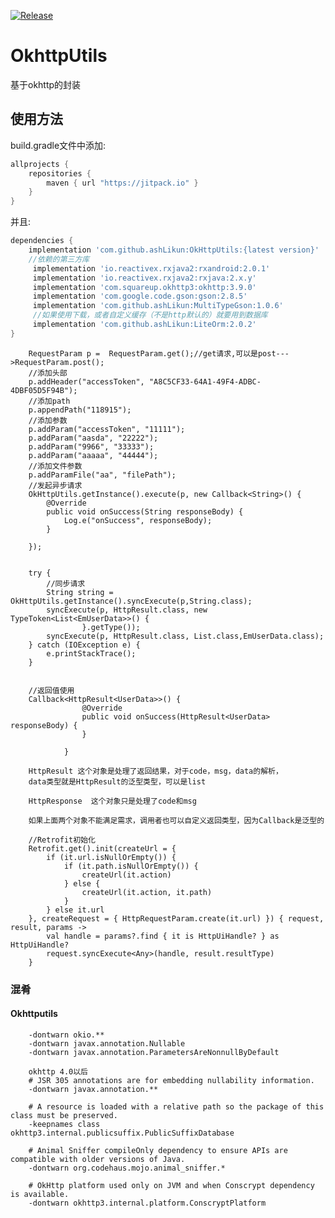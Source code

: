 [![Release](https://jitpack.io/v/ashLikun/OkHttpUtils.svg)](https://jitpack.io/#ashLikun/OkHttpUtils)


# **OkhttpUtils**
基于okhttp的封装
## 使用方法

build.gradle文件中添加:
```gradle
allprojects {
    repositories {
        maven { url "https://jitpack.io" }
    }
}
```
并且:

```gradle
dependencies {
    implementation 'com.github.ashLikun:OkHttpUtils:{latest version}'
    //依赖的第三方库
     implementation 'io.reactivex.rxjava2:rxandroid:2.0.1'
     implementation 'io.reactivex.rxjava2:rxjava:2.x.y'
     implementation 'com.squareup.okhttp3:okhttp:3.9.0'
     implementation 'com.google.code.gson:gson:2.8.5'
     implementation 'com.github.ashLikun:MultiTypeGson:1.0.6'
     //如果使用下载，或者自定义缓存（不是http默认的）就要用到数据库
     implementation 'com.github.ashLikun:LiteOrm:2.0.2'
}
```
        RequestParam p =  RequestParam.get();//get请求,可以是post--->RequestParam.post();
        //添加头部
        p.addHeader("accessToken", "A8C5CF33-64A1-49F4-ADBC-4DBF05D5F94B");
        //添加path
        p.appendPath("118915");
        //添加参数
        p.addParam("accessToken", "11111");
        p.addParam("aasda", "22222");
        p.addParam("9966", "33333");
        p.addParam("aaaaa", "44444");
        //添加文件参数
        p.addParamFile("aa", "filePath");
        //发起异步请求
        OkHttpUtils.getInstance().execute(p, new Callback<String>() {
            @Override
            public void onSuccess(String responseBody) {
                Log.e("onSuccess", responseBody);
            }

        });

        
        try {
            //同步请求
            String string = OkHttpUtils.getInstance().syncExecute(p,String.class);
            syncExecute(p, HttpResult.class, new TypeToken<List<EmUserData>>() {
                    }.getType());
            syncExecute(p, HttpResult.class, List.class,EmUserData.class);
        } catch (IOException e) {
            e.printStackTrace();
        }
        
        
        //返回值使用
        Callback<HttpResult<UserData>>() {
                    @Override
                    public void onSuccess(HttpResult<UserData> responseBody) {
                    }
        
                }
                
        HttpResult 这个对象是处理了返回结果，对于code，msg，data的解析，
        data类型就是HttpResult的泛型类型，可以是list

        HttpResponse  这个对象只是处理了code和msg
        
        如果上面两个对象不能满足需求，调用者也可以自定义返回类型，因为Callback是泛型的
		
		//Retrofit初始化
		Retrofit.get().init(createUrl = {
            if (it.url.isNullOrEmpty()) {
                if (it.path.isNullOrEmpty()) {
                    createUrl(it.action)
                } else {
                    createUrl(it.action, it.path)
                }
            } else it.url
        }, createRequest = { HttpRequestParam.create(it.url) }) { request, result, params ->
            val handle = params?.find { it is HttpUiHandle? } as HttpUiHandle?
            request.syncExecute<Any>(handle, result.resultType)
        }
		
		
### 混肴
#### Okhttputils
        -dontwarn okio.**
        -dontwarn javax.annotation.Nullable
        -dontwarn javax.annotation.ParametersAreNonnullByDefault
        
        okhttp 4.0以后
        # JSR 305 annotations are for embedding nullability information.
        -dontwarn javax.annotation.**
        
        # A resource is loaded with a relative path so the package of this class must be preserved.
        -keepnames class okhttp3.internal.publicsuffix.PublicSuffixDatabase
        
        # Animal Sniffer compileOnly dependency to ensure APIs are compatible with older versions of Java.
        -dontwarn org.codehaus.mojo.animal_sniffer.*
        
        # OkHttp platform used only on JVM and when Conscrypt dependency is available.
        -dontwarn okhttp3.internal.platform.ConscryptPlatform

